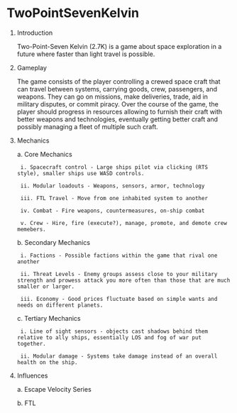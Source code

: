 TwoPointSevenKelvin
===================

1. Introduction

	Two-Point-Seven Kelvin (2.7K) is a game about space exploration in a future where faster than light travel is possible.

2. Gameplay

	The game consists of the player controlling a crewed space craft that can travel between systems, carrying goods, crew, passengers, and weapons. They can go on missions, make deliveries, trade, aid in military disputes, or commit piracy. Over the course of the game, the player should progress in resources allowing to furnish their craft with better weapons and technologies, eventually getting better craft and possibly managing a fleet of multiple such craft.

3. Mechanics

	a. Core Mechanics
		
		i. Spacecraft control - Large ships pilot via clicking (RTS style), smaller ships use WASD controls.
		
		ii. Modular loadouts - Weapons, sensors, armor, technology

		iii. FTL Travel - Move from one inhabited system to another

		iv. Combat - Fire weapons, countermeasures, on-ship combat

		v. Crew - Hire, fire (execute?), manage, promote, and demote crew memebers.

	b. Secondary Mechanics

		i. Factions - Possible factions within the game that rival one another

		ii. Threat Levels - Enemy groups assess close to your military strength and prowess attack you more often than those that are much smaller or larger.

		iii. Economy - Good prices fluctuate based on simple wants and needs on different planets.

	c. Tertiary Mechanics

		i. Line of sight sensors - objects cast shadows behind them relative to ally ships, essentially LOS and fog of war put together.

		ii. Modular damage - Systems take damage instead of an overall health on the ship.

4. Influences

	a. Escape Velocity Series

	b. FTL
